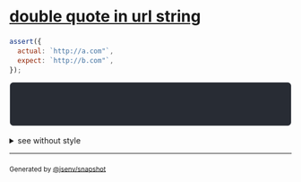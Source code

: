 # [double quote in url string](../../quote.test.js#L70)

```js
assert({
  actual: `http://a.com"`,
  expect: `http://b.com"`,
});
```

![img](throw.svg)

<details>
  <summary>see without style</summary>

```console
AssertionError: actual and expect are different

actual: 'http://a.com"/'
expect: 'http://b.com"/'
```

</details>

---

<sub>
  Generated by <a href="https://github.com/jsenv/core/tree/main/packages/independent/snapshot">@jsenv/snapshot</a>
</sub>